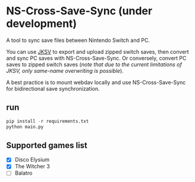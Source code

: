 # NS-Cross-Save-Sync (under development)

A tool to sync save files between Nintendo Switch and PC.

You can use [JKSV](https://github.com/J-D-K/JKSV) to export and upload zipped switch saves, then convert and sync PC saves with NS-Cross-Save-Sync. Or conversely, convert PC saves to zipped switch saves (*note that due to the current limitations of JKSV, only same-name overwriting is possible*).

A best practice is to mount webdav locally and use NS-Cross-Save-Sync for bidirectional save synchronization.

## run

```python
pip install -r requirements.txt
python main.py
```

## Supported games list

- [x] Disco Elysium
- [x] The Witcher 3
- [ ] Balatro
